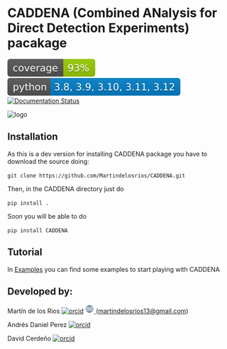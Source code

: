 # CADDENA (Combined ANalysis for Direct Detection Experiments) pacakage
<!-- README.md -->
![cov](.badges/coverage.svg)
[![python](.badges/python.svg)](https://www.python.org/downloads/release/python-380/)
[![Documentation Status](https://readthedocs.org/projects/caddena-rtd/badge/?version=latest)](https://caddena-rtd.readthedocs.io/en/latest/?badge=latest)

![logo](https://github.com/Martindelosrios/CADDENA/blob/master/.badges/LOGO.jpg)
## Installation

As this is a dev version for installing CADDENA package you have to download the source doing:

`git clone https://github.com/Martindelosrios/CADDENA.git`

Then, in the CADDENA directory just do

`pip install .`

Soon you will be able to do

`pip install CADDENA`

## Tutorial

In [Examples](https://github.com/Martindelosrios/CADDENA/tree/master/EXAMPLES) you can find some examples to start playing with CADDENA

## Developed by:

Martín de los Rios [![orcid](https://orcid.org/sites/default/files/images/orcid_16x16.png)](https://orcid.org/0000-0003-2190-2196) 
<a href="https://martindelosrios.netlify.app/">
<img src=".badges/website.jpeg" alt="" width="20" height="20">
</a> (martindelosrios13@gmail.com)

Andrés Daniel Perez [![orcid](https://orcid.org/sites/default/files/images/orcid_16x16.png)](https://orcid.org/0000-0002-9391-6047)

David Cerdeño [![orcid](https://orcid.org/sites/default/files/images/orcid_16x16.png)](https://orcid.org/0000-0002-7649-1956)
